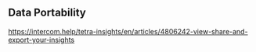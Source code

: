 ## Data Portability

https://intercom.help/tetra-insights/en/articles/4806242-view-share-and-export-your-insights